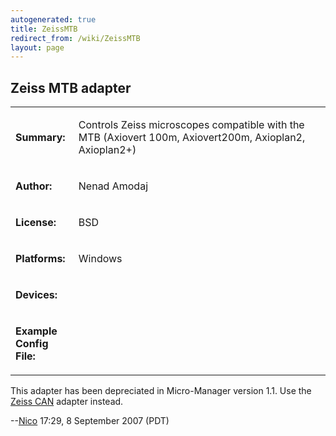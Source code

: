 ```yaml
---
autogenerated: true
title: ZeissMTB
redirect_from: /wiki/ZeissMTB
layout: page
---
```


## Zeiss MTB adapter

<table>
<tr>
<td markdown="1">

**Summary:**

</td>
<td markdown="1" valign="top">

Controls Zeiss microscopes compatible with the MTB (Axiovert 100m,
Axiovert200m, Axioplan2, Axioplan2+)

</td>
</tr>
<tr>
<td markdown="1">

**Author:**

</td>
<td markdown="1">

Nenad Amodaj

</td>
</tr>
<tr>
<td markdown="1">

**License:**

</td>
<td markdown="1">

BSD

</td>
</tr>
<tr>
<td markdown="1">

**Platforms:**

</td>
<td markdown="1">

Windows

</td>
</tr>
<tr>
<td markdown="1" valign="top">

**Devices:**

</td>
<td markdown="1">
</td>
</tr>
<tr>
<td markdown="1" width=20%>

**Example Config File:**

</td>
<td markdown="1">
</td>
</tr>
</table>

This adapter has been depreciated in Micro-Manager version 1.1. Use the
[ Zeiss CAN](ZeissCAN "wikilink") adapter instead.

--[Nico](/users/Nico "wikilink") 17:29, 8 September 2007 (PDT)
